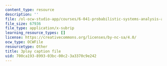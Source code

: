 ```yaml
---
content_type: resource
description: ''
file: /ol-ocw-studio-app/courses/6-041-probabilistic-systems-analysis-and-applied-probability-fall-2010/700ca193899303bc00c23a3370c9e242_P7a4bjE6Crk.srt
file_size: 67936
file_type: application/x-subrip
learning_resource_types: []
license: https://creativecommons.org/licenses/by-nc-sa/4.0/
ocw_type: OCWFile
resourcetype: Other
title: 3play caption file
uid: 700ca193-8993-03bc-00c2-3a3370c9e242
---
```

